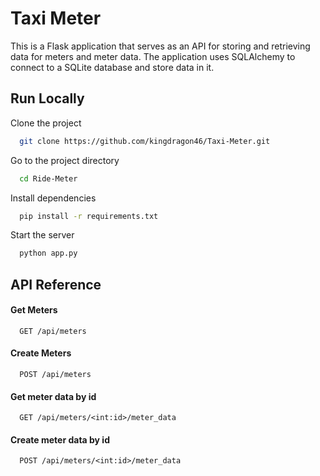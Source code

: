 
# Taxi Meter

This is a Flask application that serves as an API for storing and retrieving data for meters and meter data. The application uses SQLAlchemy to connect to a SQLite database and store data in it.

## Run Locally

Clone the project

```bash
  git clone https://github.com/kingdragon46/Taxi-Meter.git
```

Go to the project directory

```bash
  cd Ride-Meter
```

Install dependencies

```bash
  pip install -r requirements.txt
```

Start the server

```bash
  python app.py
```


## API Reference

#### Get Meters

```http
  GET /api/meters
```

#### Create Meters

```http
  POST /api/meters
```

#### Get meter data by id

```http
  GET /api/meters/<int:id>/meter_data
```


#### Create meter data by id

```http
  POST /api/meters/<int:id>/meter_data
```

